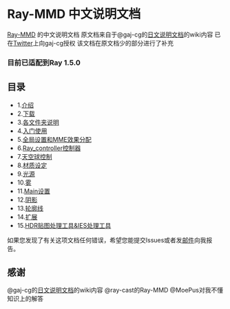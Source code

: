 # Ray-MMD 中文说明文档 

[Ray-MMD](https://github.com/ray-cast/ray-mmd) 的中文说明文档
原文档来自于@gaj-cg的[日文说明文档](https://github.com/gaj-cg/ray-mmd-docs-ja)的wiki内容
已在[Twitter](https://twitter.com/suven1890753451/status/963678687773319170)上向gaj-cg授权
该文档在原文档少的部分进行了补充
### 目前已适配到Ray 1.5.0
## 目录
- 1.[介绍](Word/introduction.md)
- 2.[下载](Word/download.md)
- 3.[各文件夹说明](Word/folderIntroduction.md)
- 4.[入门使用](Word/started.md)
- 5.[全局设置和MME效果分配](Word/conf.md)
- 6.[Ray_controller控制器](Word/controller.md)
- 7.[天空球控制](Word/skybox.md)
- 8.[材质设定](Word/materials.md)
- 9.[光源](Word/light.md)
- 10.[雾](Word/fog.md)
- 11.[Main设置](Word/main.md)
- 12.[阴影](Word/shadow.md)
- 13.[轮廓线](Word/outline.md)
- 14.[扩展](Word/extension.md)
- 15.[HDR贴图处理工具&IES处理工具](Word/tool.md)


如果您发现了有关这项文档任何错误，希望您能提交Issues或者发<a href=mailto:imsuven@qq.com>邮件</a>向我报告。

## 感谢
@gaj-cg的[日文说明文档](https://github.com/gaj-cg/ray-mmd-docs-ja)的wiki内容
@ray-cast的Ray-MMD
@MoePus对我不懂知识上的解答